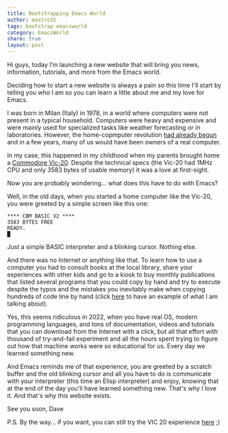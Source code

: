 ```yaml
---
title: Bootstrapping Emacs World
author: mastro35
tags: bootstrap emacsworld
category: EmacsWorld
share: true
layout: post
---
```


Hi guys,
today I’m launching a new website that will bring you news, information, tutorials, and more from the Emacs world. 

Deciding how to start a new website is always a pain so this time I'll start by telling you who I am so you can learn a little about me and my love for Emacs.

I was born in Milan (Italy) in 1978, in a world where computers were not present in a typical household. Computers were heavy and expensive and were mainly used for specialized tasks like weather forecasting or in laboratories. However, the home-copmputer revolution [had already begun](https://en.wikipedia.org/wiki/Home_computer) and in a few years, many of us would have been owners of a real computer. 

In my case, this happened in my childhood when my parents brought home a [Commodore Vic-20](https://en.wikipedia.org/wiki/VIC-20). 
Despite the technical specs (the Vic-20 had 1MHz CPU and only 3583 bytes of usable memory) it was a love at first-sight. 

Now you are probably wondering... what does this have to do with Emacs? 

Well, in the old days, when you started a home computer like the Vic-20, you were greeted by a simple screen like this one: 

```
**** CBM BASIC V2 ****
3583 BYTES FREE
READY.
█
```

Just a simple BASIC interpreter and a blinking cursor. 
Nothing else. 

And there was no Internet or anything like that. To learn how to use a computer you had to consult books at the local library, share your experiences with other kids and go to a kiosk to buy monthly publications that listed several programs that you could copy by hand and try to execute despite the typos and the mistakes you inevitably make when copying hundreds of code line by hand (click [here](https://www.edicola8bit.com/sfoglia_rivista.php?collana=paper_soft&id=10&console=#page/19) to have an example of what I am talking about). 

Yes, this seems ridiculous in 2022, when you have real OS, modern programming languages, and tons of documentation, videos and tutorials that you can download from the Internet with a click, but all that effort with thousand of try-and-fail experiment and all the hours spent trying to figure out how that machine works were so educational for us. 
Every day we learned something new. 

And Emacs reminds me of that experience, you are greeted by a scratch buffer and the old blinking cursor and all you have to do is communicate with your interpreter (this time an Elisp interpreter) and enjoy, knowing that at the end of the day you'll have learned something new. 
That's why I love it. And that's why this website exists.

See you soon, 
Dave

P.S. By the way... if you want, you can still try the VIC 20 experience [here](https://www.mdawson.net/vic20chrome/vic20.php) ;)

